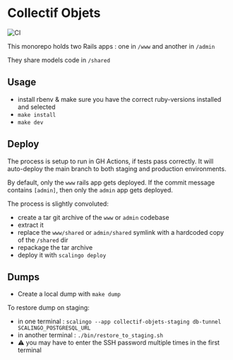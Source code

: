 # Collectif Objets

![CI](https://github.com/adipasquale/collectif-objets/actions/workflows/ci.yml/badge.svg)

This monorepo holds two Rails apps : one in `/www` and another in `/admin`

They share models code in `/shared`

## Usage

- install rbenv & make sure you have the correct ruby-versions installed and selected
- `make install`
- `make dev`

## Deploy

The process is setup to run in GH Actions, if tests pass correctly. It will auto-deploy the main branch to both staging and production environments.

By default, only the `www` rails app gets deployed. If the commit message contains `[admin]`, then only the `admin` app gets deployed.

The process is slightly convoluted:

- create a tar git archive of the `www` or `admin` codebase
- extract it
- replace the `www/shared` or `admin/shared` symlink with a hardcoded copy of the `/shared` dir
- repackage the tar archive
- deploy it with `scalingo deploy`


## Dumps

- Create a local dump with `make dump`

To restore dump on staging:

- in one terminal : `scalingo --app collectif-objets-staging db-tunnel SCALINGO_POSTGRESQL_URL`
- in another terminal : `./bin/restore_to_staging.sh`
- ⚠️ you may have to enter the SSH password multiple times in the first terminal

